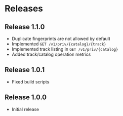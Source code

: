 # Releases

## Release 1.1.0

- Duplicate fingerprints are not allowed by default
- Implemented `GET /v1/priv/{catalog}/{track}`
- Implemented track listing in `GET /v1/priv/{catalog}`
- Added track/catalog operation metrics

## Release 1.0.1

- Fixed build scripts

## Release 1.0.0

- Initial release
